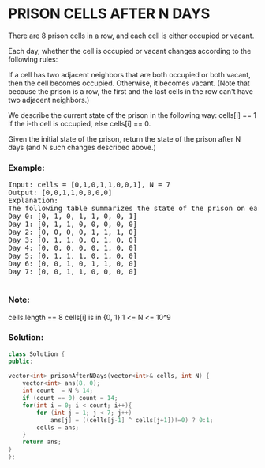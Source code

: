 # PRISON CELLS AFTER N DAYS

There are 8 prison cells in a row, and each cell is either occupied or vacant.

Each day, whether the cell is occupied or vacant changes according to the following rules:

If a cell has two adjacent neighbors that are both occupied or both vacant, then the cell becomes occupied.
Otherwise, it becomes vacant.
(Note that because the prison is a row, the first and the last cells in the row can't have two adjacent neighbors.)

We describe the current state of the prison in the following way: cells[i] == 1 if the i-th cell is occupied, else cells[i] == 0.

Given the initial state of the prison, return the state of the prison after N days (and N such changes described above.)

 
### Example:
<pre>
Input: cells = [0,1,0,1,1,0,0,1], N = 7
Output: [0,0,1,1,0,0,0,0]
Explanation: 
The following table summarizes the state of the prison on each day:
Day 0: [0, 1, 0, 1, 1, 0, 0, 1]
Day 1: [0, 1, 1, 0, 0, 0, 0, 0]
Day 2: [0, 0, 0, 0, 1, 1, 1, 0]
Day 3: [0, 1, 1, 0, 0, 1, 0, 0]
Day 4: [0, 0, 0, 0, 0, 1, 0, 0]
Day 5: [0, 1, 1, 1, 0, 1, 0, 0]
Day 6: [0, 0, 1, 0, 1, 1, 0, 0]
Day 7: [0, 0, 1, 1, 0, 0, 0, 0]

</pre>

### Note:

cells.length == 8
cells[i] is in {0, 1}
1 <= N <= 10^9

### Solution:

```cpp
class Solution {
public:
    
vector<int> prisonAfterNDays(vector<int>& cells, int N) {
    vector<int> ans(8, 0);
    int count  = N % 14;
    if (count == 0) count = 14;
    for(int i = 0; i < count; i++){   
        for (int j = 1; j < 7; j++)
            ans[j] = ((cells[j-1] ^ cells[j+1])!=0) ? 0:1;             
        cells = ans; 
    }
    return ans;			
}
};
```
